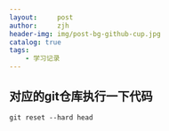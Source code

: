 ```yaml
---
layout:     post
author:     zjh
header-img: img/post-bg-github-cup.jpg
catalog: true
tags:
    - 学习记录
---
```

## 对应的git仓库执行一下代码
```
git reset --hard head
```